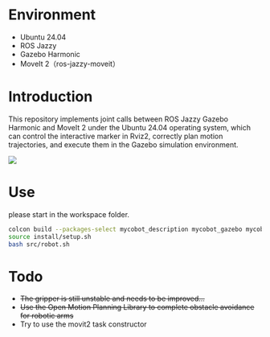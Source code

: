 # Environment
- Ubuntu 24.04
- ROS Jazzy
- Gazebo Harmonic
- MoveIt 2（ros-jazzy-moveit）

# Introduction
This repository implements joint calls between ROS Jazzy Gazebo Harmonic and MoveIt 2 under the Ubuntu 24.04 operating system, which can control the interactive marker in Rviz2, correctly plan motion trajectories, and execute them in the Gazebo simulation environment.

![](figs/show.png)
# Use
please start in the workspace folder.
```bash
colcon build --packages-select mycobot_description mycobot_gazebo mycobot_moveit
source install/setup.sh
bash src/robot.sh
```
# Todo
- ~~The gripper is still unstable and needs to be improved...~~
- ~~Use the Open Motion Planning Library to complete obstacle avoidance for robotic arms~~
- Try to use the movit2 task constructor
